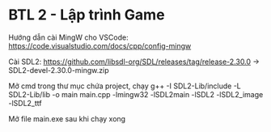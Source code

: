 # BTL 2 - Lập trình Game

Hướng dẫn cài MingW cho VSCode: https://code.visualstudio.com/docs/cpp/config-mingw

Cài SDL2: https://github.com/libsdl-org/SDL/releases/tag/release-2.30.0 -> SDL2-devel-2.30.0-mingw.zip

Mở cmd trong thư mục chứa project, chạy g++ -I SDL2-Lib/include -L SDL2-Lib/lib -o main main.cpp -lmingw32 -lSDL2main -lSDL2 -lSDL2_image -lSDL2_ttf

Mở file main.exe sau khi chạy xong
